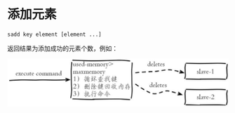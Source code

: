 # 添加元素

```text
sadd key element [element ...]
```

返回结果为添加成功的元素个数，例如：

![](../../.gitbook/assets/image%20%2894%29.png)

